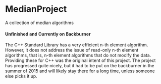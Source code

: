 # MedianProject
A collection of median algorithms

#### Unfinished and Currently on Backburner

The C++ Standard Library has a very efficient n-th element algorithm. However, it does not address the issue of 
read-only n-th element algorithms, that is, n-th element algorithms that do not modify the data. Providing these
for C++ was the original intent of this project. The project has progressed quite nicely, but it had to be put on 
the backburner in the summer of 2015 and will likely stay there for a long time, unless someone else picks it up.
